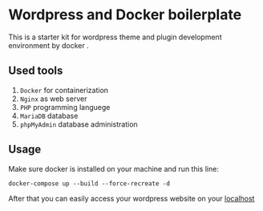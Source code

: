 # Wordpress and Docker boilerplate

This is a starter kit for wordpress theme and plugin development environment by docker .

## Used tools

1. `Docker` for containerization
2. `Nginx` as web server
3. `PHP` programming languege
4. `MariaDB` database
5. `phpMyAdmin` database administration

## Usage

Make sure docker is installed on your machine and run this line:

```
docker-compose up --build --force-recreate -d
```

After that you can easily access your wordpress website on your [localhost](http://localhost)
